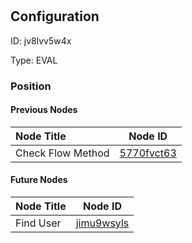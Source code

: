 # <nil>
## Configuration
ID:  jv8lvv5w4x

Type: EVAL 








### Position

#### Previous Nodes
| Node Title | Node ID |
| :------------- | ------------ |
| Check Flow Method | [5770fvct63](./5770fvct63.md) | 
 
 #### Future Nodes
| Node Title | Node ID |
| :------------- | ------------ |
| Find User |[jimu9wsyls](./jimu9wsyls.md) | 